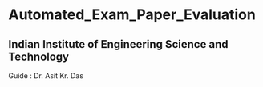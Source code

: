 # Automated_Exam_Paper_Evaluation
## Indian Institute of Engineering Science and Technology
Guide : Dr. Asit Kr. Das
